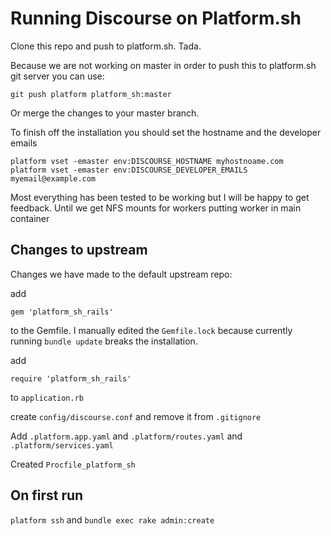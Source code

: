 # Running Discourse on Platform.sh

Clone this repo and push to platform.sh. Tada.

Because we are not working on master in order to push this to platform.sh git server you can use:

```git push platform platform_sh:master```

Or merge the changes to your master branch.

To finish off the installation  you should set the hostname and the developer emails
```
platform vset -emaster env:DISCOURSE_HOSTNAME myhostnoame.com
platform vset -emaster env:DISCOURSE_DEVELOPER_EMAILS myemail@example.com
```

Most everything has been tested to be working but I will be happy to get feedback. Until we get NFS mounts for workers putting worker in main container

## Changes to upstream
Changes we have made to the default upstream repo:

add 
```
gem 'platform_sh_rails'
```

to the Gemfile. I manually edited the `Gemfile.lock` because currently running `bundle update` breaks the installation.

add 
````
require 'platform_sh_rails'
````
to `application.rb`

create `config/discourse.conf` and remove it from `.gitignore`

Add `.platform.app.yaml` and `.platform/routes.yaml` and  `.platform/services.yaml`

Created `Procfile_platform_sh`

## On first run
`platform ssh` and `bundle exec rake admin:create`
